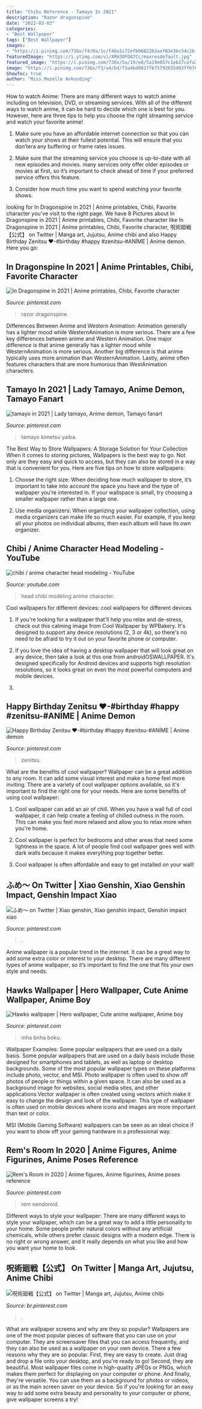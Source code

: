 ```yaml
---
title: "Chibi Reference - Tamayo In 2021"
description: "Razor dragonspine"
date: "2022-03-03"
categories:
- "Best Wallpaper"
tags: ["Best Wallpaper"]
images:
- "https://i.pinimg.com/736x/f4/0a/1c/f40a1c72efb96822b3aef83e3bc54c2b.jpg"
featuredImage: "https://i.ytimg.com/vi/XRH3OFDA7Cc/maxresdefault.jpg"
featured_image: "https://i.pinimg.com/736x/5a/19/e0/5a19e057c1eb27cefa2eb8c98a592201.jpg"
image: "https://i.pinimg.com/736x/f3/a4/bd/f3a4bd8817fb75792655d03ff678c75a.jpg"
ShowToc: true
author: "Miss Mozelle Ankunding"
---
```



How to watch Anime: There are many different ways to watch anime including on television, DVD, or streaming services.
With all of the different ways to watch anime, it can be hard to decide which one is best for you. However, here are three tips to help you choose the right streaming service and watch your favorite anime!
1. Make sure you have an affordable internet connection so that you can watch your shows at their fullest potential. This will ensure that you don’tera any buffering or frame rates issues.

2. Make sure that the streaming service you choose is up-to-date with all new episodes and movies. many services only offer older episodes or movies at first, so it’s important to check ahead of time if your preferred service offers this feature.

3. Consider how much time you want to spend watching your favorite shows.

	

		
looking for In Dragonspine in 2021 | Anime printables, Chibi, Favorite character you've visit to the right page. We have 8 Pictures about In Dragonspine in 2021 | Anime printables, Chibi, Favorite character like In Dragonspine in 2021 | Anime printables, Chibi, Favorite character, 呪術廻戦【公式】 on Twitter | Manga art, Jujutsu, Anime chibi and also Happy Birthday Zenitsu ♥-#birthday #happy #zenitsu-#ANİME | Anime demon. Here you go:
		
    
## In Dragonspine In 2021 | Anime Printables, Chibi, Favorite Character

<img loading=lazy src="https://i.pinimg.com/736x/5a/19/e0/5a19e057c1eb27cefa2eb8c98a592201.jpg" onerror="this.onerror=null;this.src='https://tse4.mm.bing.net/th?id=OIP.aWxE74cx3mcUIPpRTxrSeQHaKS&amp;pid=15.1';" alt="In Dragonspine in 2021 | Anime printables, Chibi, Favorite character">

_Source: pinterest.com_

>razor dragonspine. 

	

Differences Between Anime and Western Animation: Animation generally has a lighter mood while WesternAnimation is more serious.
There are a few key differences between anime and Western Animation. One major difference is that anime generally has a lighter mood while WesternAnimation is more serious. Another big difference is that anime typically uses more animation than WesternAnimation. Lastly, anime often features characters that are more humorous than WestAnimation characters.

    
## Tamayo In 2021 | Lady Tamayo, Anime Demon, Tamayo Fanart

<img loading=lazy src="https://i.pinimg.com/736x/74/5c/57/745c57370f4e10a5b45fcb6f21dbbcc1.jpg" onerror="this.onerror=null;this.src='https://tse4.mm.bing.net/th?id=OIP.QJszOjpbe9mabK3L_kp_WQHaJ3&amp;pid=15.1';" alt="tamayo in 2021 | Lady tamayo, Anime demon, Tamayo fanart">

_Source: pinterest.com_

>tamayo kimetsu yaiba. 

	

The Best Way to Store Wallpapers: A Storage Solution for Your Collection
When it comes to storing pictures, Wallpapers is the best way to go. Not only are they easy and quick to access, but they can also be stored in a way that is convenient for you. Here are five tips on how to store wallpapers:
1) Choose the right size: When deciding how much wallpaper to store, it’s important to take into account the space you have and the type of wallpaper you’re interested in. If your wallspace is small, try choosing a smaller wallpaper rather than a large one.

2) Use media organizers: When organizing your wallpaper collection, using media organizers can make life so much easier. For example, if you keep all your photos on individual albums, then each album will have its own organizer.

    
## Chibi / Anime Character Head Modeling - YouTube

<img loading=lazy src="https://i.ytimg.com/vi/XRH3OFDA7Cc/maxresdefault.jpg" onerror="this.onerror=null;this.src='https://tse3.mm.bing.net/th?id=OIP.DgZTuy6U50fh-qWVyCQh0wHaEK&amp;pid=15.1';" alt="chibi / anime character head modeling - YouTube">

_Source: youtube.com_

>head chibi modeling anime character. 

	

Cool wallpapers for different devices:
cool wallpapers for different devices 

1. If you're looking for a wallpaper that'll help you relax and de-stress, check out this calming image from Cool Wallpaper by WPBakery. It's designed to support any device resolutions (2, 3 or 4k), so there's no need to be afraid to try it out on your favorite phone or computer.

2. If you love the idea of having a desktop wallpaper that will look great on any device, then take a look at this one from androidOSWALLPAPER. It's designed specifically for Android devices and supports high resolution resolutions, so it looks great on even the most powerful computers and mobile devices.

3.

    
## Happy Birthday Zenitsu ♥-#birthday #happy #zenitsu-#ANİME | Anime Demon

<img loading=lazy src="https://i.pinimg.com/736x/ad/2a/9f/ad2a9fcc06018391a19a2821bf0bcb87.jpg" onerror="this.onerror=null;this.src='https://tse3.mm.bing.net/th?id=OIP.7Si-lGE38hpPPHlHi3dSSgHaLp&amp;pid=15.1';" alt="Happy Birthday Zenitsu ♥-#birthday #happy #zenitsu-#ANİME | Anime demon">

_Source: pinterest.com_

>zenitsu. 

	

What are the benefits of cool wallpaper?
Wallpaper can be a great addition to any room. It can add some visual interest and make a home feel more inviting. There are a variety of cool wallpaper options available, so it's important to find the right one for your needs. Here are some benefits of using cool wallpaper: 
1. Cool wallpaper can add an air of chill. When you have a wall full of cool wallpaper, it can help create a feeling of chilled outness in the room. This can make you feel more relaxed and allow you to relax more when you're home. 

2. Cool wallpaper is perfect for bedrooms and other areas that need some lightness in the space. A lot of people find cool wallpaper goes well with dark walls because it makes everything pop together better. 

3. Cool wallpaper is often affordable and easy to get installed on your wall!

    
## ふめ〜 On Twitter | Xiao Genshin, Xiao Genshin Impact, Genshin Impact Xiao

<img loading=lazy src="https://i.pinimg.com/736x/f4/0a/1c/f40a1c72efb96822b3aef83e3bc54c2b.jpg" onerror="this.onerror=null;this.src='https://tse4.mm.bing.net/th?id=OIP.kssL_cr4QQNVxpyxFlzfNgHaLy&amp;pid=15.1';" alt="ふめ〜 on Twitter | Xiao genshin, Xiao genshin impact, Genshin impact xiao">

_Source: pinterest.com_

>. 

	

Anime wallpaper is a popular trend in the internet. It can be a great way to add some extra color or interest to your desktop. There are many different types of anime wallpaper, so it’s important to find the one that fits your own style and needs.

    
## Hawks Wallpaper | Hero Wallpaper, Cute Anime Wallpaper, Anime Boy

<img loading=lazy src="https://i.pinimg.com/736x/f3/a4/bd/f3a4bd8817fb75792655d03ff678c75a.jpg" onerror="this.onerror=null;this.src='https://tse2.mm.bing.net/th?id=OIP.goO5LctGWL6Q7sExxz8TBAHaNK&amp;pid=15.1';" alt="Hawks wallpaper | Hero wallpaper, Cute anime wallpaper, Anime boy">

_Source: pinterest.com_

>mha bnha boku. 

	

Wallpaper Examples: Some popular wallpapers that are used on a daily basis.
Some popular wallpapers that are used on a daily basis include those designed for smartphones and tablets, as well as laptop or desktop backgrounds. Some of the most popular wallpaper types on these platforms include photo, vector, and MSI. 
Photo wallpaper is often used to show off photos of people or things within a given space. It can also be used as a background image for websites, social media sites, and other applications.Vector wallpaper is often created using vectors which make it easy to change the design and look of the wallpaper. This type of wallpaper is often used on mobile devices where icons and images are more important than text or color. 

MSI (Mobile Gaming Software) wallpapers can be seen as an ideal choice if you want to show off your gaming hardware in a professional way.

    
## Rem&#039;s Room In 2020 | Anime Figures, Anime Figurines, Anime Poses Reference

<img loading=lazy src="https://i.pinimg.com/736x/4e/73/5f/4e735fd7b100564094020b7f109041cf.jpg" onerror="this.onerror=null;this.src='https://tse4.mm.bing.net/th?id=OIP.4V9BnQUR0KCSGUoUykMlYgHaLH&amp;pid=15.1';" alt="Rem&#039;s Room in 2020 | Anime figures, Anime figurines, Anime poses reference">

_Source: pinterest.com_

>rem nendoroid. 

	

Different ways to style your wallpaper:
There are many different ways to style your wallpaper, which can be a great way to add a little personality to your home. Some people prefer natural colors without any artificial chemicals, while others prefer classic designs with a modern edge. There is no right or wrong answer, and it really depends on what you like and how you want your home to look.

    
## 呪術廻戦【公式】 On Twitter | Manga Art, Jujutsu, Anime Chibi

<img loading=lazy src="https://i.pinimg.com/736x/10/d8/b0/10d8b0406cfc6ca9a29d1f6ad307ae61.jpg" onerror="this.onerror=null;this.src='https://tse4.mm.bing.net/th?id=OIP.LeqB_AQh2Qt5leaWskGjhgHaKS&amp;pid=15.1';" alt="呪術廻戦【公式】 on Twitter | Manga art, Jujutsu, Anime chibi">

_Source: br.pinterest.com_

>. 

	

What are wallpaper screens and why are they so popular?
Wallpapers are one of the most popular pieces of software that you can use on your computer. They are screensaver files that you can access frequently, and they can also be used as a wallpaper on your own device. There a few reasons why they are so popular. First, they are easy to create. Just drag and drop a file onto your desktop, and you're ready to go! Second, they are beautiful. Most wallpaper files come in high-quality JPEGs or PNGs, which makes them perfect for displaying on your computer or phone. And finally, they're versatile. You can use them as a background for photos or videos, or as the main screen saver on your device. So if you're looking for an easy way to add some extra beauty and personality to your computer or phone, give wallpaper screens a try!

